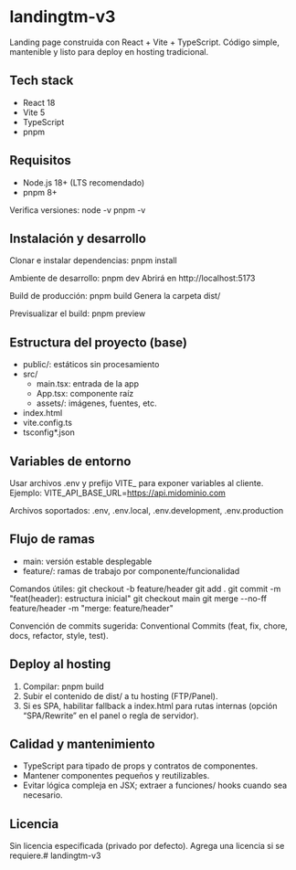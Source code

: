 # landingtm-v3

Landing page construida con React + Vite + TypeScript. Código simple, mantenible y listo para deploy en hosting tradicional.

## Tech stack
- React 18
- Vite 5
- TypeScript
- pnpm

## Requisitos
- Node.js 18+ (LTS recomendado)
- pnpm 8+

Verifica versiones:
    node -v
    pnpm -v

## Instalación y desarrollo
Clonar e instalar dependencias:
    pnpm install

Ambiente de desarrollo:
    pnpm dev
Abrirá en http://localhost:5173

Build de producción:
    pnpm build
Genera la carpeta dist/

Previsualizar el build:
    pnpm preview

## Estructura del proyecto (base)
- public/: estáticos sin procesamiento
- src/
  - main.tsx: entrada de la app
  - App.tsx: componente raíz
  - assets/: imágenes, fuentes, etc.
- index.html
- vite.config.ts
- tsconfig*.json

## Variables de entorno
Usar archivos .env y prefijo VITE_ para exponer variables al cliente.
Ejemplo:
    VITE_API_BASE_URL=https://api.midominio.com

Archivos soportados: .env, .env.local, .env.development, .env.production

## Flujo de ramas
- main: versión estable desplegable
- feature/<nombre>: ramas de trabajo por componente/funcionalidad

Comandos útiles:
    git checkout -b feature/header
    git add .
    git commit -m "feat(header): estructura inicial"
    git checkout main
    git merge --no-ff feature/header -m "merge: feature/header"

Convención de commits sugerida: Conventional Commits (feat, fix, chore, docs, refactor, style, test).

## Deploy al hosting
1) Compilar:
    pnpm build
2) Subir el contenido de dist/ a tu hosting (FTP/Panel).
3) Si es SPA, habilitar fallback a index.html para rutas internas (opción “SPA/Rewrite” en el panel o regla de servidor).

## Calidad y mantenimiento
- TypeScript para tipado de props y contratos de componentes.
- Mantener componentes pequeños y reutilizables.
- Evitar lógica compleja en JSX; extraer a funciones/ hooks cuando sea necesario.

## Licencia
Sin licencia especificada (privado por defecto). Agrega una licencia si se requiere.# landingtm-v3
